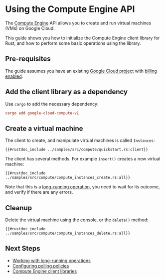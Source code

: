 <!--
Copyright 2025 Google LLC

Licensed under the Apache License, Version 2.0 (the "License");
you may not use this file except in compliance with the License.
You may obtain a copy of the License at

    https://www.apache.org/licenses/LICENSE-2.0

Unless required by applicable law or agreed to in writing, software
distributed under the License is distributed on an "AS IS" BASIS,
WITHOUT WARRANTIES OR CONDITIONS OF ANY KIND, either express or implied.
See the License for the specific language governing permissions and
limitations under the License.
-->

# Using the Compute Engine API

The [Compute Engine] API allows you to create and run virtual machines (VMs) on
Google Cloud.

This guide shows you how to initialize the Compute Engine client library for
Rust, and how to perform some basic operations using the library.

## Pre-requisites

The guide assumes you have an existing [Google Cloud project] with
[billing enabled].

## Add the client library as a dependency

Use `cargo` to add the necessary dependency:

```toml
cargo add google-cloud-compute-v1
```

## Create a virtual machine

The client to create, and manipulate virtual machines is called `Instances`:

```rust,ignore,noplayground
{{#rustdoc_include ../samples/src/compute/quickstart.rs:client}}
```

The client has several methods. For example `insert()` creates a new virtual
machine:

```rust,ignore,noplayground
{{#rustdoc_include ../samples/src/compute/compute_instances_create.rs:all}}
```

Note that this is a [long-running operation], you need to wait for its outcome,
and verify if there are any errors.

## Cleanup

Delete the virtual machine using the console, or the `delete()` method:

```rust,ignore,noplayground
{{#rustdoc_include ../samples/src/compute/compute_instances_delete.rs:all}}
```

## Next Steps

- [Working with long-running operations](/working_with_long_running_operations.md)
- [Configuring polling policies](/configuring_polling_policies.md)
- [Compute Engine client libraries](https://cloud.google.com/compute/docs/api/libraries)

[billing enabled]: https://cloud.google.com/billing/docs/how-to/verify-billing-enabled#confirm_billing_is_enabled_on_a_project
[compute engine]: https://cloud.google.com/compute
[google cloud project]: https://cloud.google.com/resource-manager/docs/creating-managing-projects
[long-running operation]: /working_with_long_running_operations.md
